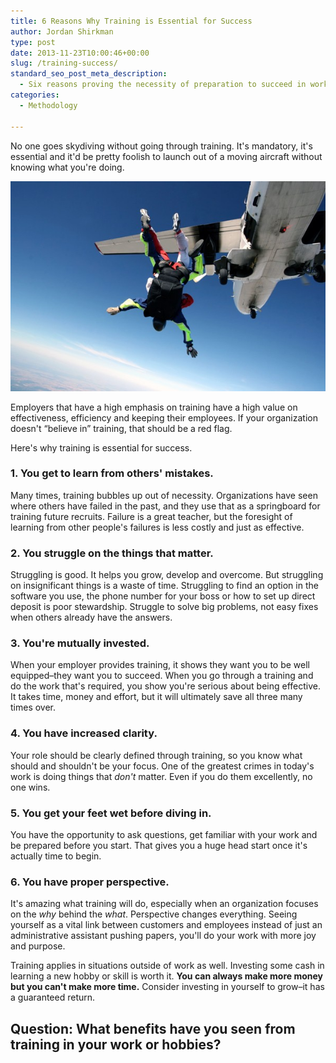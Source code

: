 ```yaml
---
title: 6 Reasons Why Training is Essential for Success
author: Jordan Shirkman
type: post
date: 2013-11-23T10:00:46+00:00
slug: /training-success/
standard_seo_post_meta_description:
  - Six reasons proving the necessity of preparation to succeed in work in life.
categories:
  - Methodology

---
```

No one goes skydiving without going through training. It's mandatory, it's essential and it'd be pretty foolish to launch out of a moving aircraft without knowing what you're doing.

[![Image](/static/images/skydiving.jpeg)](https://jshirk.com/blog/training-success/)

Employers that have a high emphasis on training have a high value on effectiveness, efficiency and keeping their employees. If your organization doesn't &#8220;believe in&#8221; training, that should be a red flag.

Here's why training is essential for success. <!--more-->

### 1. You get to learn from others' mistakes.

Many times, training bubbles up out of necessity. Organizations have seen where others have failed in the past, and they use that as a springboard for training future recruits. Failure is a great teacher, but the foresight of learning from other people's failures is less costly and just as effective.

### 2. You struggle on the things that matter.

Struggling is good. It helps you grow, develop and overcome. But struggling on insignificant things is a waste of time. Struggling to find an option in the software you use, the phone number for your boss or how to set up direct deposit is poor stewardship. Struggle to solve big problems, not easy fixes when others already have the answers.

### 3. You're mutually invested.

When your employer provides training, it shows they want you to be well equipped–they want you to succeed. When you go through a training and do the work that's required, you show you're serious about being effective. It takes time, money and effort, but it will ultimately save all three many times over.

### 4. You have increased clarity.

Your role should be clearly defined through training, so you know what should and shouldn't be your focus. One of the greatest crimes in today's work is doing things that _don't_ matter. Even if you do them excellently, no one wins.

### 5. You get your feet wet before diving in.

You have the opportunity to ask questions, get familiar with your work and be prepared before you start. That gives you a huge head start once it's actually time to begin.

### 6. You have proper perspective.

It's amazing what training will do, especially when an organization focuses on the _why_ behind the _what_. Perspective changes everything. Seeing yourself as a vital link between customers and employees instead of just an administrative assistant pushing papers, you'll do your work with more joy and purpose.

Training applies in situations outside of work as well. Investing some cash in learning a new hobby or skill is worth it. **You can always make more money but you can't make more time.** Consider investing in yourself to grow–it has a guaranteed return.

## Question: What benefits have you seen from training in your work or hobbies?
